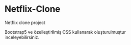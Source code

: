 # Netflix-Clone
Netflix clone project

Bootstrap5 ve özelleştirilmiş CSS kullanarak oluşturulmuştur inceleyebilirsiniz.
